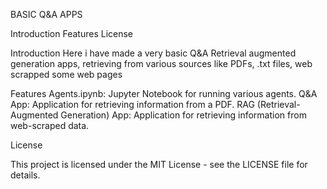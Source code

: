 BASIC Q&A APPS

Introduction
Features
License

Introduction
Here i have made a very basic Q&A Retrieval augmented generation apps, retrieving from various sources like PDFs, .txt files, web scrapped some web pages


Features
Agents.ipynb: Jupyter Notebook for running various agents.
Q&A App: Application for retrieving information from a PDF.
RAG (Retrieval-Augmented Generation) App: Application for retrieving information from web-scraped data.

License

This project is licensed under the MIT License - see the LICENSE file for details.
